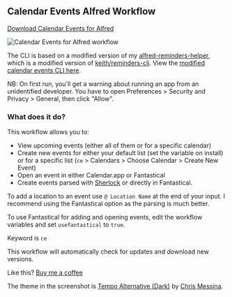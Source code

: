 ## Calendar Events Alfred Workflow

[Download Calendar Events for Alfred](https://github.com/rknightuk/alfred-workflows/raw/main/workflows/calendar-events/calendar-events.alfredworkflow)

![Calendar Events for Alfred workflow](src/screenshot.png)

The CLI is based on a modified version of my [alfred-reminders-helper](https://github.com/rknightuk/alfred-reminders-helper), which is a modified version of [keith/reminders-cli](https://github.com/keith/reminders-cli). View the [modified calendar events CLI here](https://github.com/rknightuk/alfred-calendars-helper).

NB: On first run, you'll get a warning about running an app from an unidentified developer. You have to open Preferences > Security and Privacy > General, then click "Allow".

### What does it do?

This workflow allows you to:

- View upcoming events (either all of them or for a specific calendar)
- Create new events for either your default list (set the variable on install) or for a specific list (`ce` > Calendars > Choose Calendar > Create New Event)
- Open an event in either Calendar.app or Fantastical
- Create events parsed with [Sherlock](https://github.com/neilgupta/Sherlock) or directly in Fantastical.

To add a location to an event use `@ Location Name` at the end of your input. I recommend using the Fantastical option as the parsing is much better.

To use Fantastical for adding and opening events, edit the workflow variables and set `usefantastical` to `true`.

Keyword is `ce`

This workflow will automatically check for updates and download new versions.

Like this? [Buy me a coffee](https://monzo.me/robbknight)

The theme in the screenshot is [Tempo Alternative (Dark)](https://github.com/chrismessina/alfred-theme-tempo#tempo-alternative-dark) by [Chris Messina](https://github.com/chrismessina).

